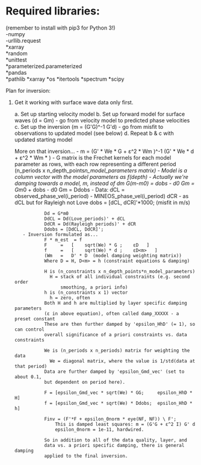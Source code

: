 # Required libraries:
(remember to install with pip3 for Python 3!)\
-numpy\
-urllib.request\
*xarray\
*random\
*unittest\
*parameterized.parameterized\
*pandas\
*pathlib
*xarray
*os
*itertools
*spectrum
*scipy


Plan for inversion:

1. Get it working with surface wave data only first.

    a. Set up starting velocity model
    b. Set up forward model for surface waves  (d = Gm)
          - go from velocity model to predicted phase velocities
    c. Set up the inversion (m = (G'G)^-1 G'd)
          - go from misfit to observations to updated model (see below)
    d. Repeat b & c with updated starting model



      More on that inversion...
          - m = (G' * We * G  + ε^2 * Wm )^-1  (G' * We * d + ε^2 * Wm * <m>)
          - G matrix is the Frechet kernels for each model parameter as rows,
            with each row representing a different period
            (n_periods x n_depth_points*n_model_parameters matrix)
          - Model is a column vector with the model parameters as f(depth)
          - Actually we're damping towards a model, m, instead of dm
                G(m-m0) = dobs - d0
                Gm = G*m0 + dobs - d0
                Gm = Ddobs
          - Data: dCL = observed_phase_vel(i_period) - MINEOS_phase_vel(i_period)
                  dCR - as dCL but for Rayleigh not Love
                  dobs = [dCL, dCR]'*1000; (misfit in m/s)

                  Dd = G*m0
                  DdCL = Dd(Love_periods)' + dCL
                  DdCR = Dd(Rayleigh periods)' + dCR
                  Ddobs = [DdCL, DdCR]';
          - Inversion formulated as...
                  F * m_est  = f
                  F  	=   [    sqrt(We) * G ;    εD   ]
                  f 	=   [    sqrt(We) * d ;    εD<m>   ]
                  (Wm 	=   D' * D  (model damping weighting matrix))
                  Where D = H, D<m> = h (constraint equations & damping)

                  H is (n_constraints x n_depth_points*n_model_parameters)
                    H = stack of all individual constraints (e.g. second order
                        smoothing, a priori info)
                  h is (n_constraints x 1) vector
                    h = zero, often
                  Both H and h are multiplied by layer specific damping parameters
                  (ε in above equation), often called damp_XXXXX - a preset constant
                  These are then further damped by 'epsilon_HhD' (= 1), so can control
                  overall significance of a priori constraints vs. data constraints

                  We is (n_periods x n_periods) matrix for weighting the data
                    We = diagonal matrix, where the value is 1/std(data at that period)
                  Data are further damped by 'epsilon_Gmd_vec' (set to about 0.1,
                  but dependent on period here).

                  F = [epsilon_Gmd_vec * sqrt(We) * GG;     epsilon_HhD * H]
                  f = [epsilon_Gmd_vec * sqrt(We) * Ddobs;  epsilon_HhD * h]

                  Finv = (F'*F + epsilon_0norm * eye(NF, NF)) \ F';
                      This is damped least squares: m = (G'G + ε^2 I) G' d
                      epsilon_0norm = 1e-11, hardwired.

                  So in addition to all of the data quality, layer, and
                  data vs. a priori specific damping, there is general damping
                  applied to the final inversion.
